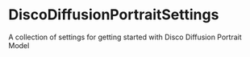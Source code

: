 # DiscoDiffusionPortraitSettings
A collection of settings for getting started with Disco Diffusion Portrait Model
